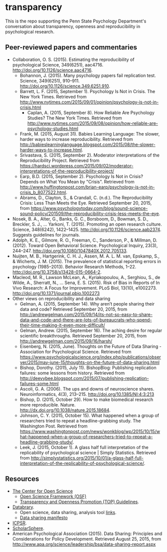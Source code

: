 # transparency

This is the repo supporting the Penn State Psychology Department's conversation about transparency, openness and reproducibility in psychological research.

## Peer-reviewed papers and commentaries

- Collaboration, O. S. (2015). Estimating the reproducibility of psychological Science, 349(6251), aac4716. <http://doi.org/10.1126/science.aac4716>.
    + Bohannon, J. (2015). Many psychology papers fail replication test. Science, 349(6251), 910–911. <http://doi.org/10.1126/science.349.6251.910>.
    + Barrett, L. F. (2015, September 1). Psychology Is Not in Crisis. The New York Times. Retrieved from <http://www.nytimes.com/2015/09/01/opinion/psychology-is-not-in-crisis.html>
        - Caplan, A. (2015, September 8). How Reliable Are Psychology Studies? The New York Times. Retrieved from <http://www.nytimes.com/2015/09/08/opinion/how-reliable-are-psychology-studies.html>
    + Frank, M. (2015, August 31). Babies Learning Language: The slower, harder ways to increase reproducibility. Retrieved from <http://babieslearninglanguage.blogspot.com/2015/08/the-slower-harder-ways-to-increase.html>.
    + Srivastava, S. (2015, September 2). Moderator interpretations of the Reproducibility Project. Retrieved from <https://hardsci.wordpress.com/2015/09/02/moderator-interpretations-of-the-reproducibility-project/>
    - Earp, B.D. (2015, September 2). Psychology Is Not in Crisis? Depends on What You Mean by "Crisis". Retrieved from <http://www.huffingtonpost.com/brian-earp/psychology-is-not-in-crisis_b_8077522.html>.
    - Abrams, D., Clayton, S., & Crandall, C. (n.d.). The Reproducibility Crisis: Less Than Meets the Eye. Retrieved September 20, 2015, from <https://www.psychologytoday.com/blog/sound-science-sound-policy/201509/the-reproducibility-crisis-less-meets-the-eye>.
- Nosek, B. A., Alter, G., Banks, G. C., Borsboom, D., Bowman, S. D., Breckler, S. J., … Yarkoni, T. (2015). Promoting an open research culture. Science, 348(6242), 1422–1425. <http://doi.org/10.1126/science.aab2374>. Suggests guidelines for journals.
- Adolph, K. E., Gilmore, R. O., Freeman, C., Sanderson, P., & Millman, D. (2012). Toward Open Behavioral Science. Psychological Inquiry, 23(3), 244–247. <http://doi.org/10.1080/1047840X.2012.705133>.
- Nuijten, M. B., Hartgerink, C. H. J., Assen, M. A. L. M. van, Epskamp, S., & Wicherts, J. M. (2015). The prevalence of statistical reporting errors in psychology (1985–2013). Behavior Research Methods, 1–22. <http://doi.org/10.3758/s13428-015-0664-2>.
- Macleod, M. R., Lawson McLean, A., Kyriakopoulou, A., Serghiou, S., de Wilde, A., Sherratt, N., … Sena, E. S. (2015). Risk of Bias in Reports of In Vivo Research: A Focus for Improvement. PLoS Biol, 13(10), e1002273. <http://doi.org/10.1371/journal.pbio.1002273>
- Other views on reproducibility and data sharing
    + Gelman, A. (2015, September 14). Why aren’t people sharing their data and code? Retrieved September 20, 2015, from <http://andrewgelman.com/2015/09/14/its-not-so-easy-to-share-data-and-code-and-there-are-lots-of-bureaucrats-who-spend-their-time-making-it-even-more-difficult/>
    + Gelman, Andrew. (2015, September 16). The aching desire for regular scientific breakthroughs. Retrieved September 20, 2015, from <http://andrewgelman.com/2015/09/16/harsh/>
    + Eisenberg, N. (2015, June). Thoughts on the Future of Data Sharing - Association for Psychological Science. Retrieved from <https://www.psychologicalscience.org/index.php/publications/observer/2015/may-june-15/thoughts-on-the-future-of-data-sharing.html>
    + Bishop, Dorothy. (2015, July 11). BishopBlog: Publishing replication failures: some lessons from history. Retrieved from <http://deevybee.blogspot.com/2015/07/publishing-replication-failures-some.html>
    + Ascoli, G. A. (2006). The ups and downs of neuroscience shares. Neuroinformatics, 4(3), 213–215. <http://doi.org/10.1385/NI:4:3:213>
    + Bishop, D. (2015, October 29). How to make biomedical research more reproducible. Nature. <http://dx.doi.org/10.1038/nature.2015.18684>.
    + Johnson, C. Y. (2015, October 15). What happened when a group of researchers tried to repeat a headline-grabbing study. The Washington Post. Retrieved from <https://www.washingtonpost.com/news/wonkblog/wp/2015/10/15/what-happened-when-a-group-of-researchers-tried-to-repeat-a-headline-grabbing-study/>.
    + Leek, J. (2015, October 1). A glass half full interpretation of the replicability of psychological science | Simply Statistics. Retrieved from <http://simplystatistics.org/2015/10/01/a-glass-half-full-interpretation-of-the-replicability-of-psychological-science/>.

## Resources

- [The Center for Open Science](http://centerforopenscience.org)
    + [Open Science Framework (OSF)](http://osf.io)
    + [Transparency and Openness Promotion (TOP) Guidelines](https://cos.io/top/).
- [Databrary](http://databrary.org).
    + Open science, data sharing, analysis tool [links](https://github.com/databrary/design/blob/master/references.md).
    + [Data sharing manifesto](https://databrary.org/access/policies/data-sharing-manifesto.html)
- [ICPSR](https://www.icpsr.umich.edu/icpsrweb/landing.jsp).
- [ScholarSphere](https://scholarsphere.psu.edu).
- American Psychological Association (2015). Data Sharing: Principles and Considerations for Policy Development. Retrieved August 25, 2015, from <http://www.apa.org/science/leadership/bsa/data-sharing-report.aspx>